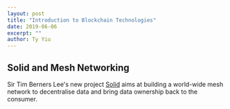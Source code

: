 ```yaml
---
layout: post
title: "Introduction to Blockchain Technologies"
date: 2019-06-06
excerpt: ""
author: Ty Yiu
---
```


## Solid and Mesh Networking

Sir Tim Berners Lee's new project [Solid](https://solid.inrupt.com/) aims at
building a world-wide mesh network to decentralise data and bring data ownership
back to the consumer.

